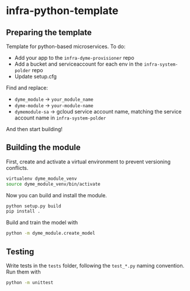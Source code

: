 # infra-python-template

## Preparing the template

Template for python-based microservices. To do:
 - Add your app to the `infra-dyme-provisioner` repo
 - Add a bucket and serviceaccount for each env in the `infra-system-polder` repo
 - Update setup.cfg

Find and replace:
 - `dyme_module` -> `your_module_name`
 - `dyme-module` -> `your-module-name`
 - `dymemodule-sa` -> gcloud service account name, matching the service account name in  `infra-system-polder`

And then start building!

## Building the module

First, create and activate a virtual environment to prevent versioning conflicts.
```bash
virtualenv dyme_module_venv
source dyme_module_venv/bin/activate
```

Now you can build and install the module.
```bash
python setup.py build
pip install .
```

Build and train the model with 
```bash
python -m dyme_module.create_model
```

## Testing

Write tests in the `tests` folder, following the `test_*.py` naming convention. Run them with
```bash
python -m unittest
```